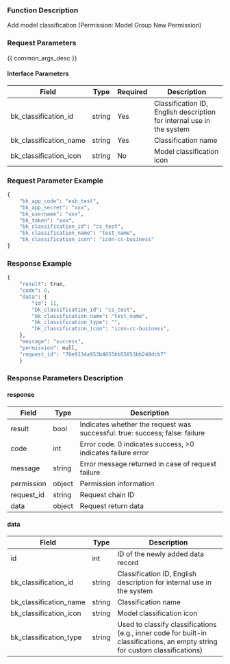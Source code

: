 ### Function Description

Add model classification (Permission: Model Group New Permission)

### Request Parameters

{{ common_args_desc }}

#### Interface Parameters

| Field                  | Type   | Required | Description                                                  |
| ---------------------- | ------ | -------- | ------------------------------------------------------------ |
| bk_classification_id   | string | Yes      | Classification ID, English description for internal use in the system |
| bk_classification_name | string | Yes      | Classification name                                          |
| bk_classification_icon | string | No       | Model classification icon                                    |

### Request Parameter Example

```python
{
    "bk_app_code": "esb_test",
    "bk_app_secret": "xxx",
    "bk_username": "xxx",
    "bk_token": "xxx",
    "bk_classification_id": "cs_test",
    "bk_classification_name": "test_name",
    "bk_classification_icon": "icon-cc-business"
}
```

### Response Example

```python
{
    "result": true,
    "code": 0,
    "data": {
        "id": 11,
        "bk_classification_id": "cs_test",
        "bk_classification_name": "test_name",
        "bk_classification_type": "",
        "bk_classification_icon": "icon-cc-business",
    },
    "message": "success",
    "permission": null,
    "request_id": "76e9134a953b4055bb55853bb248dcb7"
    }
```

### Response Parameters Description

#### response

| Field       | Type   | Description                                                  |
| ---------- | ------ | ------------------------------------------------------------ |
| result     | bool   | Indicates whether the request was successful. true: success; false: failure |
| code       | int    | Error code. 0 indicates success, >0 indicates failure error  |
| message    | string | Error message returned in case of request failure            |
| permission | object | Permission information                                       |
| request_id | string | Request chain ID                                             |
| data       | object | Request return data                                          |

#### data

| Field                  | Type   | Description                                                  |
| ---------------------- | ------ | ------------------------------------------------------------ |
| id                     | int    | ID of the newly added data record                            |
| bk_classification_id   | string | Classification ID, English description for internal use in the system |
| bk_classification_name | string | Classification name                                          |
| bk_classification_icon | string | Model classification icon                                    |
| bk_classification_type | string | Used to classify classifications (e.g., inner code for built-in classifications, an empty string for custom classifications) |